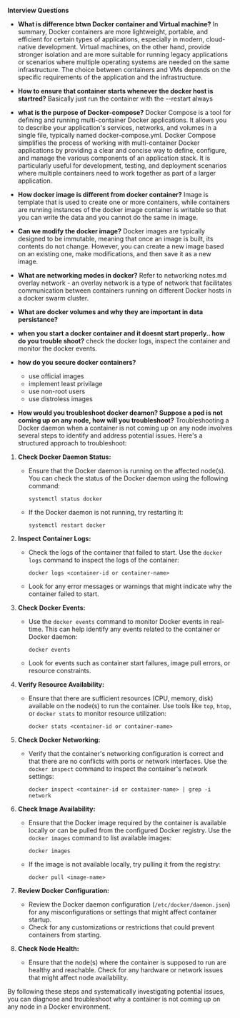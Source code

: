 **Interview Questions**

- **What is difference btwn Docker container and Virtual machine?**
  In summary, Docker containers are more lightweight, portable, and efficient for certain types of applications, especially in modern, cloud-native development. Virtual machines, on the other hand, provide stronger isolation and are more suitable for running legacy applications or scenarios where multiple operating systems are needed on the same infrastructure. The choice between containers and VMs depends on the specific requirements of the application and the infrastructure.

- **How to ensure that container starts whenever the docker host is startred?**
  Basically just run the container with the --restart always

- **what is the purpose of Docker-compose?**
  Docker Compose is a tool for defining and running multi-container Docker applications. It allows you to describe your application's services, networks, and volumes in a single file, typically named docker-compose.yml.
  Docker Compose simplifies the process of working with multi-container Docker applications by providing a clear and concise way to define, configure, and manage the various components of an application stack. It is 
  particularly useful for development, testing, and deployment scenarios where multiple containers need to work together as part of a larger application.

- **How docker image is different from docker container?**
  Image is template that is used to create one or more containers, while containers are running instances of the docker image
  container is writable so that you can write the data and you cannot do the same in image.

- **Can we modify the docker image?**
  Docker images are typically designed to be immutable, meaning that once an image is built, its contents do not change. However, you can create a new image based on an existing one, make modifications, and then save it 
  as a new image.

- **What are networking modes in docker?**
  Refer to networking notes.md
  overlay network - an overlay network is a type of network that facilitates communication between containers running on different Docker hosts in a docker swarm cluster.

- **What are docker volumes and why they are important in data persistance?**

- **when you start a docker container and it doesnt start properly.. how do you trouble shoot?**
    check the docker logs, inspect the container and monitor the docker events.

- **how do you secure docker containers?**
   - use official images
   - implement least privilage
   - use non-root users
   - use distroless images

- **How would you troubleshoot docker deamon? Suppose a pod is not coming up on any node, how will you troubleshoot?**
    Troubleshooting a Docker daemon when a container is not coming up on any node involves several steps to identify and address potential issues. Here's a structured approach to troubleshoot:

1. **Check Docker Daemon Status:**
   - Ensure that the Docker daemon is running on the affected node(s). You can check the status of the Docker daemon using the following command:
     ```
     systemctl status docker
     ```
   - If the Docker daemon is not running, try restarting it:
     ```
     systemctl restart docker
     ```

2. **Inspect Container Logs:**
   - Check the logs of the container that failed to start. Use the `docker logs` command to inspect the logs of the container:
     ```
     docker logs <container-id or container-name>
     ```
   - Look for any error messages or warnings that might indicate why the container failed to start.

3. **Check Docker Events:**
   - Use the `docker events` command to monitor Docker events in real-time. This can help identify any events related to the container or Docker daemon:
     ```
     docker events
     ```
   - Look for events such as container start failures, image pull errors, or resource constraints.

4. **Verify Resource Availability:**
   - Ensure that there are sufficient resources (CPU, memory, disk) available on the node(s) to run the container. Use tools like `top`, `htop`, or `docker stats` to monitor resource utilization:
     ```
     docker stats <container-id or container-name>
     ```

5. **Check Docker Networking:**
   - Verify that the container's networking configuration is correct and that there are no conflicts with ports or network interfaces. Use the `docker inspect` command to inspect the container's network settings:
     ```
     docker inspect <container-id or container-name> | grep -i network
     ```

6. **Check Image Availability:**
   - Ensure that the Docker image required by the container is available locally or can be pulled from the configured Docker registry. Use the `docker images` command to list available images:
     ```
     docker images
     ```
   - If the image is not available locally, try pulling it from the registry:
     ```
     docker pull <image-name>
     ```

7. **Review Docker Configuration:**
   - Review the Docker daemon configuration (`/etc/docker/daemon.json`) for any misconfigurations or settings that might affect container startup.
   - Check for any customizations or restrictions that could prevent containers from starting.

8. **Check Node Health:**
   - Ensure that the node(s) where the container is supposed to run are healthy and reachable. Check for any hardware or network issues that might affect node availability.

By following these steps and systematically investigating potential issues, you can diagnose and troubleshoot why a container is not coming up on any node in a Docker environment.
